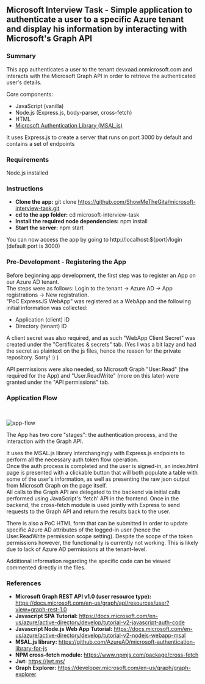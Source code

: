 ## Microsoft Interview Task - Simple application to authenticate a user to a specific Azure tenant and display his information by interacting with Microsoft's Graph API

### Summary

This app authenticates a user to the tenant devxaad.onmicrosoft.com and interacts with the Microsoft Graph API in order to retrieve the authenticated user's details. 

Core components:  
* JavaScript (vanilla)
* Node.js (Express.js, body-parser, cross-fetch)
* HTML
* [Microsoft Authentication Library (MSAL.js)](https://github.com/AzureAD/microsoft-authentication-library-for-js)

It uses Express.js to create a server that runs on port 3000 by default and contains a set of endpoints


### Requirements

Node.js installed


### Instructions

* **Clone the app:** git clone https://github.com/ShowMeTheGita/microsoft-interview-task.git
* **cd to the app folder:** cd microsoft-interview-task
* **Install the required node dependencies:** npm install
* **Start the server:** npm start

You can now access the app by going to http://localhost:${port}/login (default port is 3000) 


### Pre-Development - Registering the App

Before beginning app development, the first step was to register an App on our Azure AD tenant.  
The steps were as follows: Login to the tenant -> Azure AD -> App registrations -> New registration.  
"PoC ExpressJS WebApp" was registered as a WebApp and the following initial information was collected:  
* Application (client) ID
* Directory (tenant) ID  

A client secret was also required, and as such "WebApp Client Secret" was created under the "Certificates & secrets" tab. (Yes I was a bit lazy and had the secret as plaintext on the js files, hence the reason for the private repository. Sorry! :) )  

API permissions were also needed, so Microsoft Graph "User.Read" (the required for the App) and "User.ReadWrite" (more on this later) were granted under the "API permissions" tab.


### Application Flow  

<br/>  

![app-flow](https://i.ibb.co/Lxh2d5k/app-flow.png)  

The App has two core "stages": the authentication process, and the interaction with the Graph API.  

It uses the MSAL.js library interchangingly with Express.js endpoints to perform all the necessary auth token flow operation.  
Once the auth process is completed and the user is signed-in, an index.html page is presented with a clickable button that will both populate a table with some of the user's information, as well as presenting the raw json output from Microsoft Graph on the page itself.  
All calls to the Graph API are delegated to the backend via initial calls performed using JavaScript's 'fetch' API in the frontend. Once in the backend, the cross-fetch module is used jointly with Express to send requests to the Graph API and return the results back to the user.  

There is also a PoC HTML form that can be submitted in order to update specific Azure AD attributes of the logged-in user (hence the User.ReadWrite permission scope setting). Despite the scope of the token permissions however, the functionality is currently not working. This is likely due to lack of Azure AD permissions at the tenant-level.

Additional information regarding the specific code can be viewed commented directly in the files.


### References

* **Microsoft Graph REST API v1.0 (user resource type):** https://docs.microsoft.com/en-us/graph/api/resources/user?view=graph-rest-1.0
* **Javascript SPA Tutorial:** https://docs.microsoft.com/en-us/azure/active-directory/develop/tutorial-v2-javascript-auth-code
* **Javascript Node.js Web App Tutorial:** https://docs.microsoft.com/en-us/azure/active-directory/develop/tutorial-v2-nodejs-webapp-msal
* **MSAL.js library:** https://github.com/AzureAD/microsoft-authentication-library-for-js
* **NPM cross-fetch module:** https://www.npmjs.com/package/cross-fetch
* **Jwt:** https://jwt.ms/
* **Graph Explorer:** https://developer.microsoft.com/en-us/graph/graph-explorer
